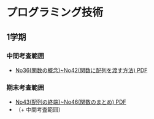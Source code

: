 # プログラミング技術
## 1学期
### 中間考査範囲
- [No36(関数の概念)~No42(関数に配列を渡す方法) PDF](https://drive.google.com/file/d/1XfOSiZqoEDK11q1UYJbLRUzI2ML9QWDh/view?usp=drive_link)

### 期末考査範囲
- [No43(配列の終端)~No46(関数のまとめ) PDF](https://drive.google.com/file/d/1Dvc6B1UWDPdyBavXJ--tIGX5hDjgOrf1/view?usp=sharing)
- （+ 中間考査範囲）
